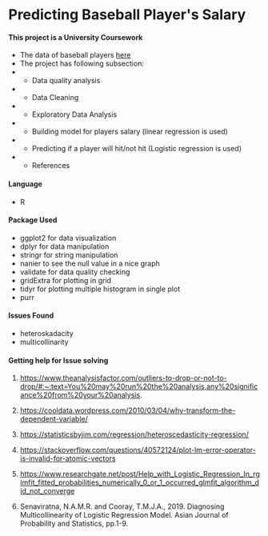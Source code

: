 # Predicting Baseball Player's Salary

#### This project is a University Coursework

- The data of baseball players [here](https://raw.githubusercontent.com/mjshepperd/CS5702-Data/master/CS5801_data.rda)
- The project has following subsection:
- - Data quality analysis
- - Data Cleaning
- - Exploratory Data Analysis
- - Building model for players salary (linear regression is used)
- - Predicting if a player will hit/not hit (Logistic regression is used)
- - References

#### Language
- R

#### Package Used
- ggplot2 for data visualization
- dplyr for data manipulation
- stringr for string manipulation
- nanier to see the null value in a nice graph
- validate for data quality checking
- gridExtra for plotting in grid
- tidyr for plotting multiple histogram in single plot
- purr

#### Issues Found
- heteroskadacity
- multicollinarity

#### Getting help for Issue solving

1. https://www.theanalysisfactor.com/outliers-to-drop-or-not-to-drop/#:~:text=You%20may%20run%20the%20analysis,any%20significance%20from%20your%20analysis.

2. https://cooldata.wordpress.com/2010/03/04/why-transform-the-dependent-variable/

3. https://statisticsbyjim.com/regression/heteroscedasticity-regression/

4. https://stackoverflow.com/questions/40572124/plot-lm-error-operator-is-invalid-for-atomic-vectors

5. https://www.researchgate.net/post/Help_with_Logistic_Regression_In_rglmfit_fitted_probabilities_numerically_0_or_1_occurred_glmfit_algorithm_did_not_converge

6. Senaviratna, N.A.M.R. and Cooray, T.M.J.A., 2019. Diagnosing Multicollinearity of Logistic Regression Model. Asian Journal of Probability and Statistics, pp.1-9.
